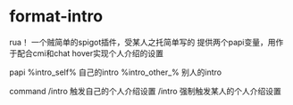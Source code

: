 # format-intro
rua！
一个贼简单的spigot插件，受某人之托简单写的
提供两个papi变量，用作于配合cmi和chat hover实现个人介绍的设置

papi
%intro_self% 自己的intro
%intro_other_<playerName>% 别人的intro

command
/intro 触发自己的个人介绍设置
/intro <player> 强制触发某人的个人介绍设置
